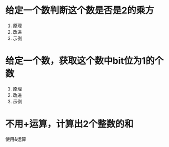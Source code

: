 # 给定一个数判断这个数是否是2的乘方
1. 原理
2. 改进
3. 示例


# 给定一个数，获取这个数中bit位为1的个数
1. 原理
2. 改进
3. 示例

# 不用+运算，计算出2个整数的和
使用&运算